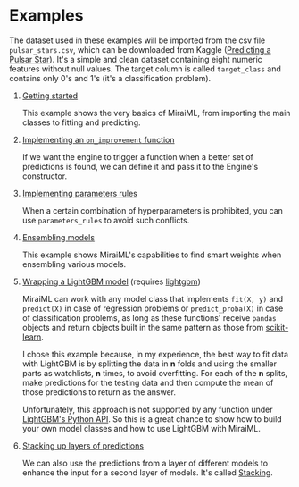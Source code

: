 # Examples

The dataset used in these examples will be imported from the csv file
`pulsar_stars.csv`, which can be downloaded from Kaggle ([Predicting a Pulsar
Star][pulsar]). It's a simple and clean dataset containing eight numeric features
without null values. The target column is called `target_class` and contains only
0's and 1's (it's a classification problem).

1. [Getting started](getting_started.py)

   This example shows the very basics of MiraiML, from importing the main classes
   to fitting and predicting.

2. [Implementing an `on_improvement` function](on_improvement.py)

   If we want the engine to trigger a function when a better set of predictions
   is found, we can define it and pass it to the Engine's constructor.

3. [Implementing parameters rules](parameters_rules.py)

   When a certain combination of hyperparameters is prohibited, you can use
   `parameters_rules` to avoid such conflicts.

4. [Ensembling models](ensembling.py)

   This example shows MiraiML's capabilities to find smart weights when ensembling
   various models.

5. [Wrapping a LightGBM model](lightgbm_wrapper.py) (requires
   [lightgbm][lightgbm_pypi])

   MiraiML can work with any model class that implements `fit(X, y)` and
   `predict(X)` in case of regression problems or `predict_proba(X)` in case of
   classification problems, as long as these functions' receive `pandas` objects
   and return objects built in the same pattern as those from
   [scikit-learn]([sklearn]).

   I chose this example because, in my experience, the best way to fit data with
   LightGBM is by splitting the data in **n** folds and using the smaller parts
   as watchlists, **n** times, to avoid overfitting. For each of the **n** splits,
   make predictions for the testing data and then compute the mean of those
   predictions to return as the answer.

   Unfortunately, this approach is not supported by any function under
   [LightGBM's Python API][lightgbm_api]. So this is a great chance to show how
   to build your own model classes and how to use LightGBM with MiraiML.

6. [Stacking up layers of predictions](stacking.py)

   We can also use the predictions from a layer of different models to enhance the
   input for a second layer of models. It's called [Stacking][stacking].

[pulsar]: https://www.kaggle.com/pavanraj159/predicting-a-pulsar-star
[lightgbm_pypi]: https://pypi.org/project/lightgbm/
[sklearn]: https://scikit-learn.org
[lightgbm_api]: https://lightgbm.readthedocs.io/en/latest/Python-API.html
[stacking]: https://en.wikipedia.org/wiki/Ensemble_learning#Stacking
